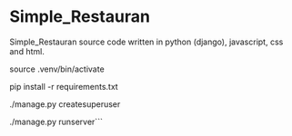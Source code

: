 # Simple_Restauran

Simple_Restauran source code written in python (django), javascript, css and html.

source .venv/bin/activate

pip install -r requirements.txt

./manage.py createsuperuser

./manage.py runserver```

